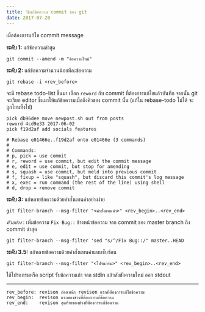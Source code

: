 ```yaml
---
title: วิธีแก้ข้อความ commit ของ git
date: 2017-07-20
---
```


เมื่อต้องการแก้ไข commit message

**ระดับ 1:** แก้ข้อความล่าสุด
```
git commit --amend -m "ข้อความใหม่"
```
**ระดับ 2:** แก้ข้อความจำนวนน้อยทีละข้อความ

```
git rebase -i <rev_before>
```

จะมี rebase todo-list ขึ้นมา เลือก `reword` กับ commit ที่ต้องการแก้ไขแล้วบันทึก จากนั้น git จะเรียก editor ขึ้นมาให้แก้ข้อความเมื่อถึงคิวของ commit นั้น (แก้ใน rebase-todo ไม่ได้ จะถูกโยนทิ้งไป)

```
pick db96dee move newpost.sh out from posts
reword 4cd9e33 2017-06-02
pick f19d2af add socials features

# Rebase e01466e..f19d2af onto e01466e (3 commands)
#
# Commands:
# p, pick = use commit
# r, reword = use commit, but edit the commit message
# e, edit = use commit, but stop for amending
# s, squash = use commit, but meld into previous commit
# f, fixup = like "squash", but discard this commit's log message
# x, exec = run command (the rest of the line) using shell
# d, drop = remove commit
```

**ระดับ 3:** แก้หลายข้อความด้วยคำสั่งแทนค่าอย่างง่าย

    git filter-branch --msg-filter "<คำสั่งแทนค่า>" <rev_begin>..<rev_end>

*ตัวอย่าง* : เพิ่มข้อความ `Fix Bug::` ข้างหน้าข้อความ จาก commit ของ master branch ถึง commit ล่าสุด

    git filter-branch --msg-filter 'sed "s/^/Fix Bug::/" master..HEAD

**ระดับ 3.5:** แก้หลายข้อความด้วยคำสั่งแทนค่าแบบซับซ้อน

    git filter-branch --msg-filter "<โปรแกรม>" <rev_begin>..<rev_end>

ใช้โปรแกรมหรือ script รับข้อความเก่า จาก stdin แล้วส่งขัอความใหม่ ออก stdout

***

```text
rev_before: revison ก่อนหน้า revison แรกที่ต้องการแก้ไขข้อความ
rev_begin:  revison แรกของช่วงที่ต้องการแก้ข้อความ
rev_end:    revison สุดท้ายของช่วงที่ต้องการแก้ข้อความ
```
